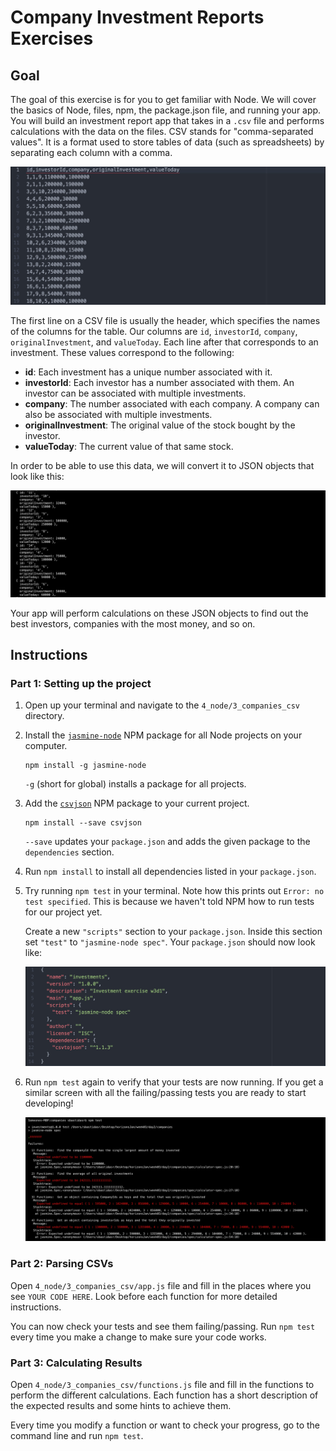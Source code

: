 # Company Investment Reports Exercises

## Goal

The goal of this exercise is for you to get familiar with Node. We will cover
the basics of Node, files, npm, the package.json file, and running your app.
You will build an investment report app that takes in a `.csv` file and
performs calculations with the data on the files. CSV stands for
"comma-separated values". It is a format used to store tables of data (such as
spreadsheets) by separating each column with a comma.

![CSV](images/capture1.jpeg)

The first line on a CSV file is usually the header, which specifies the names of the columns for the table. Our columns are `id`, `investorId`, `company`, `originalInvestment`, and `valueToday`. Each line after that corresponds to an investment. These values correspond to the following:

  + **id**: Each investment has a unique number associated with it.
  + **investorId**: Each investor has a number associated with them. An investor can be associated with multiple investments.
  + **company**: The number associated with each company. A company can also be associated with multiple investments.
  + **originalInvestment**: The original value of the stock bought by the investor.
  + **valueToday**: The current value of that same stock.

In order to be able to use this data, we will convert it to JSON objects that look like this:

![JSON](images/capture2.jpeg)

Your app will perform calculations on these JSON objects to find out the best investors, companies with the most money, and so on.

## Instructions

### Part 1: Setting up the project

1. Open up your terminal and navigate to the `4_node/3_companies_csv` directory.
2. Install the [`jasmine-node`](https://www.npmjs.com/package/jasmine-node) NPM
   package for all Node projects on your computer.

   ```
   npm install -g jasmine-node
   ```

   `-g` (short for global) installs a package for all projects.

3. Add the [`csvjson`](https://github.com/pradeep-mishra/csvjson) NPM package to
   your current project.

   ```
   npm install --save csvjson
   ```

   `--save` updates your `package.json` and adds the given package
   to the `dependencies` section.
4. Run `npm install` to install all dependencies listed in your `package.json`.
5. Try running `npm test` in your terminal. Note how this prints out
   `Error: no test specified`. This is because we haven't told NPM how to
   run tests for our project yet.

   Create a new `"scripts"` section to your `package.json`. Inside this section
   set `"test"` to `"jasmine-node spec"`. Your `package.json` should now look
   like:

   ![Package](images/capture3.jpeg)

6. Run `npm test` again to verify that your tests are now running. If you get a
   similar screen with all the failing/passing tests you are ready to start
   developing!

    ![Failing Tests](images/capture4.jpeg)

### Part 2: Parsing CSVs

Open `4_node/3_companies_csv/app.js` file and fill in the places where you see `YOUR CODE HERE`. Look before each function for more detailed instructions.

You can now check your tests and see them failing/passing. Run `npm test` every time you make a change to make sure your code works.

### Part 3: Calculating Results

Open `4_node/3_companies_csv/functions.js` file and fill in the functions to
perform the different calculations. Each function has a short description of the
expected results and some hints to achieve them.

Every time you modify a function or want to check your progress, go to the
command line and run `npm test`.
